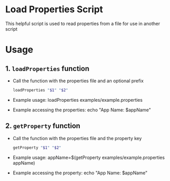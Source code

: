# Load Properties Script
This helpful script is used to read properties from a file for use in another script

# Usage

## 1. `loadProperties` function
- Call the function with the properties file and an optional prefix

    ```bash
    loadProperties "$1" "$2"
    ```
- Example usage: loadProperties examples/example.properties
- Example accessing the properties: echo "App Name: $appName"

## 2. `getProperty` function
- Call the function with the properties file and the property key

    ```bash
    getProperty "$1" "$2"
    ```
- Example usage: appName=$(getProperty examples/example.properties appName)
- Example accessing the property: echo "App Name: $appName"
